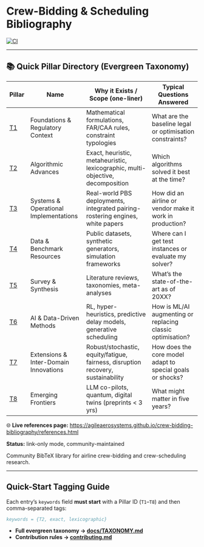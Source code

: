 # Crew-Bidding & Scheduling Bibliography

[![CI](https://github.com/AgileAerosystems/crew-bidding-bibliography/actions/workflows/render.yml/badge.svg)](https://github.com/AgileAerosystems/crew-bidding-bibliography/actions/workflows/render.yml)

---

## 📚 Quick Pillar Directory (Evergreen Taxonomy)

| Pillar                                                                                             | Name                                   | Why it Exists / Scope (one-liner)                                            | Typical Questions Answered                               |
|----------------------------------------------------------------------------------------------------|----------------------------------------|-------------------------------------------------------------------------------|----------------------------------------------------------|
| [T1](https://agileaerosystems.github.io/crew-bidding-bibliography/T1-Foundations-and-Regulatory-Context.html) | Foundations & Regulatory Context       | Mathematical formulations, FAR/CAA rules, constraint typologies              | What are the baseline legal or optimisation constraints? |
| [T2](https://agileaerosystems.github.io/crew-bidding-bibliography/T2-Algorithmic-Advances.html)           | Algorithmic Advances                   | Exact, heuristic, metaheuristic, lexicographic, multi-objective, decomposition| Which algorithms solved it best at the time?             |
| [T3](https://agileaerosystems.github.io/crew-bidding-bibliography/T3-Systems-and-Operational-Implementations.html) | Systems & Operational Implementations  | Real-world PBS deployments, integrated pairing-rostering engines, white papers| How did an airline or vendor make it work in production? |
| [T4](https://agileaerosystems.github.io/crew-bidding-bibliography/T4-Data-and-Benchmark-Resources.html)       | Data & Benchmark Resources             | Public datasets, synthetic generators, simulation frameworks                 | Where can I get test instances or evaluate my solver?    |
| [T5](https://agileaerosystems.github.io/crew-bidding-bibliography/T5-Survey-and-Synthesis.html)           | Survey & Synthesis                     | Literature reviews, taxonomies, meta-analyses                                | What’s the state-of-the-art as of 20XX?                  |
| [T6](https://agileaerosystems.github.io/crew-bidding-bibliography/T6-AI-and-Data-Driven-Methods.html)      | AI & Data-Driven Methods               | RL, hyper-heuristics, predictive delay models, generative scheduling         | How is ML/AI augmenting or replacing classic optimisation? |
| [T7](https://agileaerosystems.github.io/crew-bidding-bibliography/T7-Extensions-and-Inter-Domain-Innovations.html) | Extensions & Inter-Domain Innovations  | Robust/stochastic, equity/fatigue, fairness, disruption recovery, sustainability | How does the core model adapt to special goals or shocks? |
| [T8](https://agileaerosystems.github.io/crew-bidding-bibliography/T8-Emerging-Frontiers.html)              | Emerging Frontiers                     | LLM co-pilots, quantum, digital twins (preprints < 3 yrs)                    | What might matter in five years?                         |



🌐 **Live references page:** <https://agileaerosystems.github.io/crew-bidding-bibliography/references.html>

**Status:** link-only mode, community-maintained  

Community BibTeX library for airline crew-bidding and crew-scheduling research.

---

## Quick-Start Tagging Guide

Each entry’s `keywords` field **must start** with a Pillar ID (`T1`–`T8`) and then comma-separated tags:

```bibtex
keywords = {T2, exact, lexicographic}
```
* **Full evergreen taxonomy → [docs/TAXONOMY.md](docs/TAXONOMY.md)**
* **Contribution rules   → [contributing.md](contributing.md)**

